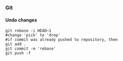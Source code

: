 ### Git

#### Undo changes
```
git rebase -i HEAD~1
#change 'pick' to 'drop'
#if commit was already pushed to repository, then
git add .
git commit -m 'rebase'
git push -f
```
